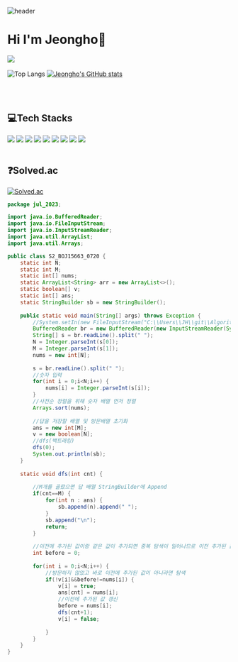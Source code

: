 ![header](https://capsule-render.vercel.app/api?type=rect&color=gradient&height=200&section=header&text=Jeongho's%20Github&fontSize=90&animation=fadeIn)
<br>
# Hi I'm Jeongho🙌
<a href="https://hits.seeyoufarm.com"><img src="https://hits.seeyoufarm.com/api/count/incr/badge.svg?url=https%3A%2F%2Fgithub.com%2Fcuzzzu1318%2Fhit-counter&count_bg=%232FBCB2&title_bg=%23555555&icon=&icon_color=%23E7E7E7&title=hits&edge_flat=false"/></a>
<br/><br/>
![Top Langs](https://github-readme-stats-ivory-three.vercel.app/api/top-langs/?username=cuzzzu1318&layout=demo&theme=dark) 
[![Jeongho's GitHub stats](https://github-readme-stats-ivory-three.vercel.app/api?username=cuzzzu1318)](https://github.com/cuzzzu1318/github-readme-stats)

<br/><br/>
## 💻Tech Stacks
<div>
<img src="https://img.shields.io/badge/Java-007396?style=for-the-badge&logo=Java&logoColor=black">
<img src="https://img.shields.io/badge/Python-3776AB?style=for-the-badge&logo=Python&logoColor=black">
<img src="https://img.shields.io/badge/C-A8B9CC?style=for-the-badge&logo=C&logoColor=black">
<img src="https://img.shields.io/badge/Lua-2C2D72?style=for-the-badge&logo=Lua&logoColor=black">
<img src="https://img.shields.io/badge/MYSQL-4479A1?style=for-the-badge&logo=MySQL&logoColor=black">
<img src="https://img.shields.io/badge/AWS-232F3E?style=for-the-badge&logo=amazonaws&logoColor=black">
<img src="https://img.shields.io/badge/HTML-E34F26?style=for-the-badge&logo=HTML5&logoColor=black">
<img src="https://img.shields.io/badge/CSS-1572B6?style=for-the-badge&logo=CSS3&logoColor=black">
<img src="https://img.shields.io/badge/PHP-777BB4?style=for-the-badge&logo=PHP&logoColor=black">
    
</div>
<br/>

## ❓Solved.ac

[![Solved.ac](http://mazassumnida.wtf/api/v2/generate_badge?boj=cuzzzu1318)](https://solved.ac/cuzzzu1318)

```java
package jul_2023;

import java.io.BufferedReader;
import java.io.FileInputStream;
import java.io.InputStreamReader;
import java.util.ArrayList;
import java.util.Arrays;

public class S2_BOJ15663_0720 {
	static int N;
	static int M;
	static int[] nums;
	static ArrayList<String> arr = new ArrayList<>();
	static boolean[] v;
	static int[] ans;
	static StringBuilder sb = new StringBuilder();
	
	public static void main(String[] args) throws Exception {
		//System.setIn(new FileInputStream("C:\\Users\\JH\\git\\Algorithm\\Baekjoon\\src\\input.txt"));
		BufferedReader br = new BufferedReader(new InputStreamReader(System.in));
		String[] s = br.readLine().split(" ");
		N = Integer.parseInt(s[0]);
		M = Integer.parseInt(s[1]);
		nums = new int[N];
		
		s = br.readLine().split(" ");
		//숫자 입력
		for(int i = 0;i<N;i++) {
			nums[i] = Integer.parseInt(s[i]);
		}
		//사전순 정렬을 위해 숫자 배열 먼저 정렬
		Arrays.sort(nums);
		
		//답을 저장할 배열 및 방문배열 초기화
		ans = new int[M];
		v = new boolean[N];
		//dfs(백트래킹)
		dfs(0);
		System.out.println(sb);
	}
	
	static void dfs(int cnt) {
		
		//M개를 골랐으면 답 배열 StringBuilder에 Append
		if(cnt==M) {
			for(int n : ans) {
				sb.append(n).append(" ");
			}
			sb.append("\n");
			return;
		}
		
		//이전에 추가된 값이랑 같은 값이 추가되면 중복 탐색이 일어나므로 이전 추가된 값을 저장할 before 추가
		int before = 0;
		
		for(int i = 0;i<N;i++) {
			//방문하지 않았고 바로 이전에 추가된 값이 아니라면 탐색
			if(!v[i]&&before!=nums[i]) {
				v[i] = true;
				ans[cnt] = nums[i];
				//이전에 추가된 값 갱신
				before = nums[i];
				dfs(cnt+1);
				v[i] = false;
				
			}
		}
	}
}

```


